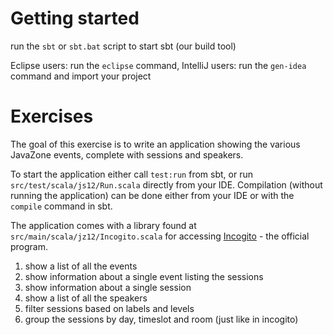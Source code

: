 # Getting started #

run the `sbt` or `sbt.bat` script to start sbt (our build tool)

Eclipse users: run the `eclipse` command, 
IntelliJ users: run the `gen-idea` command and import your project  

# Exercises #
The goal of this exercise is to write an application showing the various JavaZone events, complete with sessions and speakers.

To start the application either call `test:run` from sbt, or run `src/test/scala/js12/Run.scala` directly from your IDE. Compilation (without running the application) can be done either from your IDE or with the `compile` command in sbt.

The application comes with a library found at `src/main/scala/jz12/Incogito.scala` for accessing [Incogito](http://javazone.no/incogito10/events/JavaZone%202012/sessions) - the official program.

1. show a list of all the events
2. show information about a single event listing the sessions
3. show information about a single session
4. show a list of all the speakers
5. filter sessions based on labels and levels
6. group the sessions by day, timeslot and room (just like in incogito) 